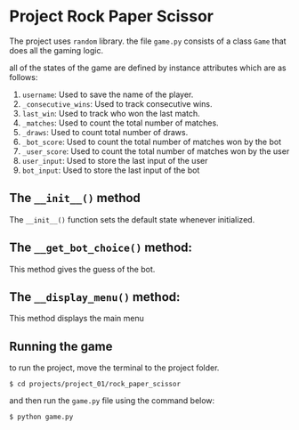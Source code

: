 # Project Rock Paper Scissor

The project uses `random` library.
the file `game.py` consists of a class `Game` that does all the gaming logic.

all of the states of the game are defined by instance attributes which are as follows:

1. `username`: Used to save the name of the player.
2. `_consecutive_wins`: Used to track consecutive wins.
3. `last_win`: Used to track who won the last match.
4. `_matches`: Used to count the total number of matches.
5. `_draws`: Used to count total number of draws.
6. `_bot_score`: Used to count the total number of matches won by the bot
7. `_user_score`: Used to count the total number of matches won by the user
8. `user_input`: Used to store the last input of the user
9. `bot_input`: Used to store the last input of the bot

## The `__init__()` method
The `__init__()` function sets the default state whenever initialized.

## The `__get_bot_choice()` method:
This method gives the guess of the bot.

## The `__display_menu()` method:
This method displays the main menu

## Running the game
to run the project, move the terminal to the project folder.

```shell
$ cd projects/project_01/rock_paper_scissor
```
and then run the `game.py` file using the command below:
```shell
$ python game.py
```
